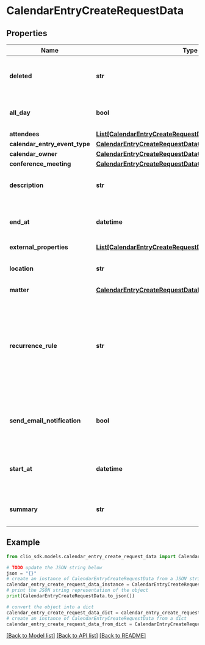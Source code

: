 # CalendarEntryCreateRequestData


## Properties

Name | Type | Description | Notes
------------ | ------------- | ------------- | -------------
**deleted** | **str** | Flag to delete a specific instance of a recurring event. | [optional] 
**all_day** | **bool** | Whether or not the CalendarEntry is for all day. | [optional] 
**attendees** | [**List[CalendarEntryCreateRequestDataAttendeesInner]**](CalendarEntryCreateRequestDataAttendeesInner.md) |  | [optional] 
**calendar_entry_event_type** | [**CalendarEntryCreateRequestDataCalendarEntryEventType**](CalendarEntryCreateRequestDataCalendarEntryEventType.md) |  | [optional] 
**calendar_owner** | [**CalendarEntryCreateRequestDataCalendarOwner**](CalendarEntryCreateRequestDataCalendarOwner.md) |  | 
**conference_meeting** | [**CalendarEntryCreateRequestDataConferenceMeeting**](CalendarEntryCreateRequestDataConferenceMeeting.md) |  | [optional] 
**description** | **str** | A detailed description of the CalendarEntry. | [optional] 
**end_at** | **datetime** | The time the CalendarEntry ends (Expects an ISO-8601 timestamp). | 
**external_properties** | [**List[CalendarEntryCreateRequestDataExternalPropertiesInner]**](CalendarEntryCreateRequestDataExternalPropertiesInner.md) |  | [optional] 
**location** | **str** | The geographic location of the CalendarEntry. | [optional] 
**matter** | [**CalendarEntryCreateRequestDataMatter**](CalendarEntryCreateRequestDataMatter.md) |  | [optional] 
**recurrence_rule** | **str** | Recurrence rule for expanding recurring CalendarEntry. To convert an existing recurring event to a non-recurring event, &#x60;&#39;&#39;&#x60; or &#x60;null&#x60; are valid values. | [optional] 
**send_email_notification** | **bool** | Whether the calendar Entry should send email notifications to attendees | [optional] 
**start_at** | **datetime** | The time the CalendarEntry starts (Expects an ISO-8601 timestamp). | 
**summary** | **str** | A short summary of the CalendarEntry. | 

## Example

```python
from clio_sdk.models.calendar_entry_create_request_data import CalendarEntryCreateRequestData

# TODO update the JSON string below
json = "{}"
# create an instance of CalendarEntryCreateRequestData from a JSON string
calendar_entry_create_request_data_instance = CalendarEntryCreateRequestData.from_json(json)
# print the JSON string representation of the object
print(CalendarEntryCreateRequestData.to_json())

# convert the object into a dict
calendar_entry_create_request_data_dict = calendar_entry_create_request_data_instance.to_dict()
# create an instance of CalendarEntryCreateRequestData from a dict
calendar_entry_create_request_data_from_dict = CalendarEntryCreateRequestData.from_dict(calendar_entry_create_request_data_dict)
```
[[Back to Model list]](../README.md#documentation-for-models) [[Back to API list]](../README.md#documentation-for-api-endpoints) [[Back to README]](../README.md)


